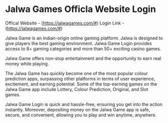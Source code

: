 # Jalwa Games Officla Website Login

Offical Website - (https://jalwagames.com/#)
Login Link - (https://jalwagames.com/#)

Jalwa Game is an Indian-origin online gaming platform. Jalwa is designed to give players the best gaming environment. Jalwa Game Login provides access to 8+ gaming categories and more than 50+ exciting casino games.

Jalwa Game offers non-stop entertainment and the opportunity to earn real money while playing.

The Jalwa Game has quickly become one of the most popular colour prediction apps, surpassing other platforms in terms of user experience, excitement, and earning potential. Some of the top-earning games on the Jalwa Game app include Lottery, Colour Prediction, Original, and Slot games.

Jalwa Game Login is quick and hassle-free, ensuring you get into the action instantly. Moreover, depositing money on the Jalwa Game app is safe, secure, and convenient, allowing you to play and win anytime, anywhere.



